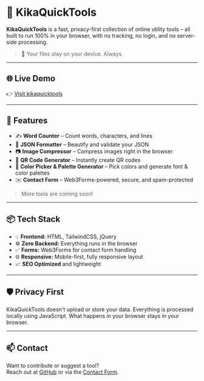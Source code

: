# 🧰 KikaQuickTools

**KikaQuickTools** is a fast, privacy-first collection of online utility tools – all built to run 100% in your browser, with no tracking, no login, and no server-side processing.

> 🔐 Your files stay on your device. Always.

---

## 🌐 Live Demo

👉 [Visit kikaquicktools](https://kika-quicktools.netlify.app)

---

## 🚀 Features

- ✍️ **Word Counter** – Count words, characters, and lines  
- 🔧 **JSON Formatter** – Beautify and validate your JSON  
- 📷 **Image Compressor** – Compress images right in the browser  
- 📮 **QR Code Generator** – Instantly create QR codes  
- 🎨 **Color Picker & Palette Generator** – Pick colors and generate font & color palettes  
- ✉️ **Contact Form** – Web3Forms-powered, secure, and spam-protected

> More tools are coming soon!

---

## 📦 Tech Stack

- 💡 **Frontend:** HTML, TailwindCSS, jQuery  
- ⚙️ **Zero Backend:** Everything runs in the browser  
- ✅ **Forms:** Web3Forms for contact form handling  
- 🌐 **Responsive:** Mobile-first, fully responsive layout  
- 📈 **SEO Optimized** and lightweight

---

## 🛡️ Privacy First

KikaQuickTools doesn't upload or store your data. Everything is processed locally using JavaScript. What happens in your browser stays in your browser.

---

## 📫 Contact

Want to contribute or suggest a tool?  
Reach out at [GitHub](https://github.com/luvbyte) or via the [Contact Form](https://kika-quicktools.netlify.app/contact.html).

